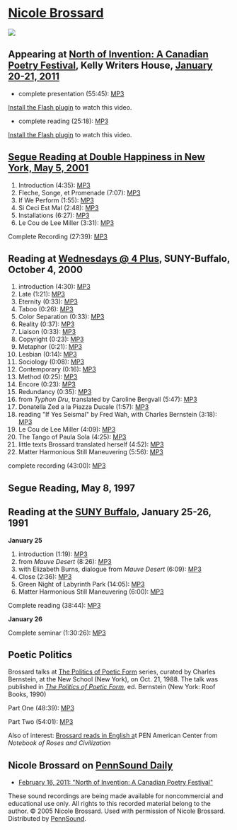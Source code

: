 [Nicole Brossard](http://epc.buffalo.edu/authors/brossard/)
===========================================================

![](http://epc.buffalo.edu/authors/brossard/images/brossard2.jpg)

Appearing at [North of Invention: A Canadian Poetry Festival](http://writing.upenn.edu/pennsound/x/North-Of-Invention.php), Kelly Writers House, [January 20-21, 2011](http://writing.upenn.edu/wh/calendar/0111.php#20)
------------------------------------------------------------------------------------------------------------------------------------------------------------------------------------------------------------------------

-   complete presentation (55:45): [MP3](http://media.sas.upenn.edu/pennsound/groups/North-Of-Invention/Brossard-Nicole_North-of-Invention_KWH-UPenn_01-20-2011.mp3)

  

[Install the Flash plugin](http://get.adobe.com/flashplayer/) to watch this video.

-   complete reading (25:18): [MP3](http://media.sas.upenn.edu/pennsound/groups/North-Of-Invention/Brossard-Nicole_North-of-Invention_KWH-UPenn_01-21-11.mp3)

  

[Install the Flash plugin](http://get.adobe.com/flashplayer/) to watch this video.

[Segue Reading at Double Happiness in New York, May 5, 2001](Segue-DH.html#Brossard)
------------------------------------------------------------------------------------

1.  Introduction (4:35): [MP3](http://media.sas.upenn.edu/pennsound/authors/Brossard/Brossard-Nicole_01_Introduction_DH_NY_5-5-01.mp3)  
2.  Fleche, Songe, et Promenade (7:07): [MP3](http://media.sas.upenn.edu/pennsound/authors/Brossard/Brossard-Nicole_02_Fleche-Songe-et-Promenade_DH_NY_5-5-01.mp3)
3.  If We Perform (1:55): [MP3](http://media.sas.upenn.edu/pennsound/authors/Brossard/Brossard-Nicole_03_If-We-Perform_DH_NY_5-5-01.mp3)
4.  Si Ceci Est Mal (2:48): [MP3](http://media.sas.upenn.edu/pennsound/authors/Brossard/Brossard-Nicole_04_Si-Ceci-est-Mal_DH_NY_5-5-01.mp3)
5.  Installations (6:27): [MP3](http://media.sas.upenn.edu/pennsound/authors/Brossard/Brossard-Nicole_05_Installations_DH_NY_5-5-01.mp3)
6.  Le Cou de Lee Miller (3:31): [MP3](http://media.sas.upenn.edu/pennsound/authors/Brossard/Brossard-Nicole_06_Le-Cou-Lee-Miller_DH_NY_5-5-01.mp3)

Complete Recording (27:39): [MP3](http://media.sas.upenn.edu/pennsound/authors/Brossard/Brossard-Nicole_Complete-Recording_DH_NY_5-5-01.mp3)


Reading at [Wednesdays @ 4 Plus](http://writing.upenn.edu/pennsound/x/Buffalo.php), SUNY-Buffalo, October 4, 2000
-----------------------------------------------------------------------------------------------------------------

1.  introduction (4:30): [MP3](http://media.sas.upenn.edu/pennsound/authors/Brossard/Buffalo-00/Brossard-Nicole_01_Introduction_Weds-at-four-plus_Buffalo_10-4-00.mp3)
2.  Late (1:21): [MP3](http://media.sas.upenn.edu/pennsound/authors/Brossard/Buffalo-00/Brossard-Nicole_02_Late_Weds-at-four-plus_Buffalo_10-4-00.mp3)
3.  Eternity (0:33): [MP3](http://media.sas.upenn.edu/pennsound/authors/Brossard/Buffalo-00/Brossard-Nicole_03_Eternity_Weds-at-four-plus_Buffalo_10-4-00.mp3)
4.  Taboo (0:26): [MP3](http://media.sas.upenn.edu/pennsound/authors/Brossard/Buffalo-00/Brossard-Nicole_04_Taboo_Weds-at-four-plus_Buffalo_10-4-00.mp3)
5.  Color Separation (0:33): [MP3](http://media.sas.upenn.edu/pennsound/authors/Brossard/Buffalo-00/Brossard-Nicole_05_Color-Separation_Weds-at-four-plus_Buffalo_10-4-00.mp3)
6.  Reality (0:37): [MP3](http://media.sas.upenn.edu/pennsound/authors/Brossard/Buffalo-00/Brossard-Nicole_06_Reality_Weds-at-four-plus_Buffalo_10-4-00.mp3)
7.  Liaison (0:33): [MP3](http://media.sas.upenn.edu/pennsound/authors/Brossard/Buffalo-00/Brossard-Nicole_07_Liaison_Weds-at-four-plus_Buffalo_10-4-00.mp3)
8.  Copyright (0:23): [MP3](http://media.sas.upenn.edu/pennsound/authors/Brossard/Buffalo-00/Brossard-Nicole_08_Copyright_Weds-at-four-plus_Buffalo_10-4-00.mp3)
9.  Metaphor (0:21): [MP3](http://media.sas.upenn.edu/pennsound/authors/Brossard/Buffalo-00/Brossard-Nicole_09_Metaphor_Weds-at-four-plus_Buffalo_10-4-00.mp3)
10. Lesbian (0:14): [MP3](http://media.sas.upenn.edu/pennsound/authors/Brossard/Buffalo-00/Brossard-Nicole_10_Lesbian_Weds-at-four-plus_Buffalo_10-4-00.mp3)
11. Sociology (0:08): [MP3](http://media.sas.upenn.edu/pennsound/authors/Brossard/Buffalo-00/Brossard-Nicole_11_Sociology_Weds-at-four-plus_Buffalo_10-4-00.mp3)
12. Contemporary (0:16): [MP3](http://media.sas.upenn.edu/pennsound/authors/Brossard/Buffalo-00/Brossard-Nicole_12_Contemporary_Weds-at-four-plus_Buffalo_10-4-00.mp3)
13. Method (0:25): [MP3](http://media.sas.upenn.edu/pennsound/authors/Brossard/Buffalo-00/Brossard-Nicole_13_Method_Weds-at-four-plus_Buffalo_10-4-00.mp3)
14. Encore (0:23): [MP3](http://media.sas.upenn.edu/pennsound/authors/Brossard/Buffalo-00/Brossard-Nicole_14_Encore_Weds-at-four-plus_Buffalo_10-4-00.mp3)
15. Redundancy (0:35): [MP3](http://media.sas.upenn.edu/pennsound/authors/Brossard/Buffalo-00/Brossard-Nicole_15_Redundancy_Weds-at-four-plus_Buffalo_10-4-00.mp3)
16. from *Typhon Dru*, translated by Caroline Bergvall (5:47): [MP3](http://media.sas.upenn.edu/pennsound/authors/Brossard/Buffalo-00/Brossard-Nicole_16_from-Typhon-Dru_Weds-at-four-plus_Buffalo_10-4-00.mp3)
17. Donatella Zed a la Piazza Ducale (1:57): [MP3](http://media.sas.upenn.edu/pennsound/authors/Brossard/Buffalo-00/Brossard-Nicole_17_Donatella-Zed-a-la-Piazza-Ducale_Weds-at-four-plus_Buffalo_10-4-00.mp3)
18. reading "If Yes Seismal" by Fred Wah, with Charles Bernstein (3:18): [MP3](http://media.sas.upenn.edu/pennsound/authors/Brossard/Buffalo-00/Brossard-Nicole_18_If-Yes-Seismal_Weds-at-four-plus_Buffalo_10-4-00.mp3)
19. Le Cou de Lee Miller (4:09): [MP3](http://media.sas.upenn.edu/pennsound/authors/Brossard/Buffalo-00/Brossard-Nicole_19_Le-Cou-de-Lee-Miller_Weds-at-four-plus_Buffalo_10-4-00.mp3)
20. The Tango of Paula Sola (4:25): [MP3](http://media.sas.upenn.edu/pennsound/authors/Brossard/Buffalo-00/Brossard-Nicole_20_Le-Tango-of-Paula-Sola_Weds-at-four-plus_Buffalo_10-4-00.mp3)
21. little texts Brossard translated herself (4:52): [MP3](http://media.sas.upenn.edu/pennsound/authors/Brossard/Buffalo-00/Brossard-Nicole_21_little-texts-Brossard-translated-herself_Weds-at-four-plus_Buffalo_10-4-00.mp3)
22. Matter Harmonious Still Maneuvering (5:56): [MP3](http://media.sas.upenn.edu/pennsound/authors/Brossard/Buffalo-00/Brossard-Nicole_22_Matter-Harmonious-Still-Maneuvering_Weds-at-four-plus_Buffalo_10-4-00.mp3)

complete recording (43:00): [MP3](http://media.sas.upenn.edu/pennsound/authors/Brossard/Brossard-Nicole_complete-reading_Weds-at-four-plus_Buffalo_10-4-00.mp3)

  

Segue Reading, May 8, 1997
--------------------------


Reading at the [SUNY Buffalo](http://writing.upenn.edu/pennsound/x/Buffalo.php), January 25-26, 1991
----------------------------------------------------------------------------------------------------

**January 25**

1.  introduction (1:19): [MP3](http://media.sas.upenn.edu/pennsound/authors/Brossard/Buffalo-91/Brossard-Nicole_01_introduction_Weds-At-Four-Plus_Buffalo_1-25-91.mp3)
2.  from *Mauve Desert* (8:26): [MP3](http://media.sas.upenn.edu/pennsound/authors/Brossard/Buffalo-91/Brossard-Nicole_02_from-Mauve-Desert_Weds-At-Four-Plus_Buffalo_1-25-91.mp3)
3.  with Elizabeth Burns, dialogue from *Mauve Desert* (6:09): [MP3](http://media.sas.upenn.edu/pennsound/authors/Brossard/Buffalo-91/Brossard-Nicole_03_dialogue-from-Mauve-Desert-with-Elizabeth-Burns_Weds-At-Four-Plus_Buffalo_1-25-91.mp3)
4.  Close (2:36): [MP3](http://media.sas.upenn.edu/pennsound/authors/Brossard/Buffalo-91/Brossard-Nicole_04_Close_Weds-At-Four-Plus_Buffalo_1-25-91.mp3)
5.  Green Night of Labyrinth Park (14:05): [MP3](http://media.sas.upenn.edu/pennsound/authors/Brossard/Buffalo-91/Brossard-Nicole_05_Green-Night-of-Labyrinth-Park_Weds-At-Four-Plus_Buffalo_1-25-91.mp3)
6.  Matter Harmonious Still Maneuvering (6:00): [MP3](http://media.sas.upenn.edu/pennsound/authors/Brossard/Buffalo-91/Brossard-Nicole_06_Matter-Harmonious-Still-Maneuvering_Weds-At-Four-Plus_Buffalo_1-25-91.mp3)

Complete reading (38:44): [MP3](http://media.sas.upenn.edu/pennsound/authors/Brossard/Brossard-Nicole_Complete-Reading_Weds-At-Four-Plus_Buffalo_1-25-91.mp3)

**January 26**

Complete seminar (1:30:26): [MP3](http://media.sas.upenn.edu/pennsound/authors/Brossard/Brossard-Nicole_Complete-Recording_Seminar_Buffalo_9-26-91.mp3)

Poetic Politics
---------------

Brossard talks at [The Politics of Poetic Form](http://writing.upenn.edu/pennsound/x/Politics-of-Poetic-Form.php) series, curated by Charles Bernstein, at the New School (New York), on Oct. 21, 1988. The talk was published in *[The Politics of Poetic Form](http://roofbooks.com/Book/index.cfm?GCOI=93780100865250)*, ed. Bernstein (New York: Roof Books, 1990)

Part One (48:39): [MP3](http://media.sas.upenn.edu/pennsound/authors/Brossard/Brossard-Nicole_talk-at-NSU-part1_10-21-88.mp3)

Part Two (54:01): [MP3](http://media.sas.upenn.edu/pennsound/authors/Brossard/Brossard-Nicole_talk-at-NSU-part2_10-21-88.mp3)

Also of interest: [Brossard reads in English a](http://www.pen.org/viewmedia.php/prmMID/3632/prmID/1832)t PEN American Center from *Notebook of Roses and Civilization*

Nicole Brossard on [PennSound Daily](http://writing.upenn.edu/pennsound/daily)
------------------------------------------------------------------------------

-   [February 16, 2011: "North of Invention: A Canadian Poetry Festival"](http://writing.upenn.edu/pennsound/daily/201102.php#16_12:45)

These sound recordings are being made available for noncommercial and educational use only.
All rights to this recorded material belong to the author. © 2005 Nicole Brossard.
Used with permission of Nicole Brossard. Distributed by [PennSound](../index.html).
